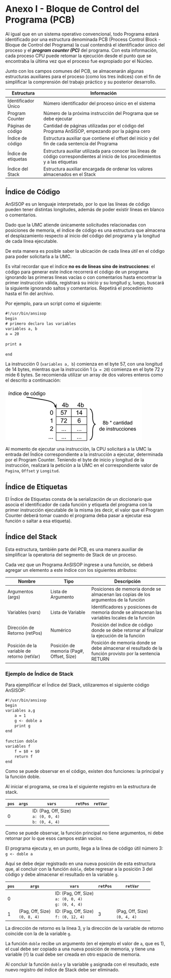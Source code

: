 # Anexo I - Bloque de Control del Programa (PCB)

Al igual que en un sistema operativo convencional, todo Programa estará identificado por una estructura denominada PCB (Process Control Block - Bloque de Control del Programa) la cual contendrá el identificador único del proceso y el _**program counter (PC)**_ del programa. Con esta información, cada proceso CPU puede retomar la ejecución desde el punto que se encontraba la última vez que el proceso fue expropiado por el Núcleo.

Junto con los campos comunes del PCB, se almacenarán algunas estructuras auxiliares para el proceso (como los tres índices) con el fin de simplificar la comprensión del trabajo práctico y su posterior desarrollo.


| Estructura | Información |
|------------|-------------|
| Identificador Único | Número identificador del proceso único en el sistema |
| Program Counter | Número de la próxima instrucción del Programa que se debe ejecutar |
| Páginas de código | Cantidad de páginas utilizadas por el código del Programa AnSISOP, empezando por la página cero |
| Índice de código | Estructura auxiliar que contiene el offset del inicio y del fin de cada sentencia del Programa |
| Índice de etiquetas | Estructura auxiliar utilizada para conocer las líneas de código correspondientes al inicio de los procedimientos y a las etiquetas |
| Índice del Stack | Estructura auxiliar encargada de ordenar los valores almacenados en el Stack |

## Índice de Código

AnSISOP es un lenguaje interpretado, por lo que las líneas de código pueden tener distintas longitudes, además de poder existir líneas en blanco o comentarios.

Dado que la UMC atiende únicamente solicitudes relacionadas con posiciones de memoria, el índice de código es una estructura que almacena el desplazamiento respecto al inicio del código del programa y la longitud de cada línea ejecutable.

De esta manera es posible saber la ubicación de cada línea *útil* en el código para poder solicitarla a la UMC.

Es vital recordar que el índice **no es de líneas sino de instrucciones**: el código para generar este índice recorrerá el código de un programa ignorando las primeras líneas vacías o con comentarios hasta encontrar la primer instrucción válida, registrará su inicio y su longitud y, luego, buscará la siguiente ignorando saltos y comentarios. Repetirá el procedimiento hasta el fin del archivo.

Por ejemplo, para un script como el siguiente:

```
#!/usr/bin/ansisop
begin
# primero declaro las variables
variables a, b
a = 20

print a

end
```

La instrucción 0 (`variables a, b`) comienza en el byte 57, con una longitud de 14 bytes, mientras que la instrucción 1 (`a = 20`) comienza en el byte 72 y mide 6 bytes. Se recomienda utilizar un array de dos valores enteros como el descrito a continuación:

![Índice de código](indice-codigo.png)

Al momento de ejecutar una instrucción, la CPU solicitará a la UMC la entrada del Índice correspondiente a la instrucción a ejecutar, determinada por el Program Counter. Teniendo el byte de inicio y longitud de la instrucción, realizará la petición a la UMC en el correspondiente valor de `Pagina`, `Offset` y `Longitud`.

## Índice de Etiquetas

El Índice de Etiquetas consta de la serialización de un diccionario que asocia el identificador de cada función y etiqueta del programa con la primer instrucción ejecutable de la misma (es decir, el valor que el Program Counter deberá tomar cuando el programa deba pasar a ejecutar esa función o saltar a esa etiqueta).

## Índice del Stack

Esta estructura, también parte del PCB, es una manera auxiliar de simplificar la operatoria del segmento de Stack de un proceso.

Cada vez que un Programa AnSISOP ingrese a una función, se deberá agregar un elemento a este índice con los siguientes atributos:


| Nombre | Tipo | Descripción |
|--------|------|-------------|
|Argumentos (args) | Lista de Argumento | Posiciones de memoria donde se almacenan las copias de los argumentos de la función |
| Variables (vars) | Lista de Variable | Identificadores y posiciones de memoria donde se almacenan las variables locales de la función |
| Dirección de Retorno (retPos) | Numérico | Posición del índice de código donde se debe retornar al finalizar la ejecución de la función |
| Posición de la variable de retorno (retVar) | Posición de memoria (Pag#, Offset, Size) | Posición de memoria donde se debe almacenar el resultado de la función provisto por la sentencia RETURN |

### Ejemplo de Índice de Stack

Para ejemplificar el Índice del Stack, utilizaremos el siguiente código AnSISOP:

```
#!/usr/bin/ansisop
begin
variables a,g
    a = 1
    g <- doble a
    print g
end

function doble
variables f
    f = $0 + $0
    return f
end
```

Como se puede observar en el código, existen dos funciones: la principal y la función doble.

Al iniciar el programa, se crea la el siguiente registro en la estructura de stack.

| `pos` | `args` | `vars` | `retPos` | `retVar` |
|-------|--------|--------|----------|----------|
| 0 | &nbsp; | ID: (Pag, Off, Size)<br />`a: (0, 0, 4)`<br />`b: (0, 4, 4)` | &nbsp; | &nbsp; |

Como se puede observar, la función principal no tiene argumentos, ni debe retornar por lo que esos campos están vacíos.

El programa ejecuta y, en un punto, llega a la línea de código útil número 3: `g <- doble a`

Aquí se debe dejar registrado en una nueva posición de esta estructura que, al concluir con la función `doble`, debe regresar a la posición 3 del código y debe almacenar el resultado en la variable `g`.

| `pos` | `args` | `vars` | `retPos` | `retVar` |
|-------|--------|--------|----------|----------|
| 0 | &nbsp; | ID: (Pag, Off, Size)<br />`a: (0, 0, 4)`<br />`g: (0, 4, 4)` | &nbsp; | &nbsp; |
| 1 | (Pag, Off, Size)<br />`(0, 8, 4)` | ID: (Pag, Off, Size)<br />`f: (0, 12, 4)` | 3 | (Pag, Off, Size)<br />`(0, 4, 4)` |

La dirección de retorno es la línea 3, y la dirección de la variable de retorno coincide con la de la variable `g`.

La función `doble` recibe un argumento (en el ejemplo el valor de `a`, que es 1), el cual debe ser copiado a una nueva posición de memoria, y tiene una variable (`f`) la cual debe ser creada en otro espacio de memoria.

Al concluir la función `doble` y la variable `g` asignada con el resultado, este nuevo registro del índice de Stack debe ser eliminado.

